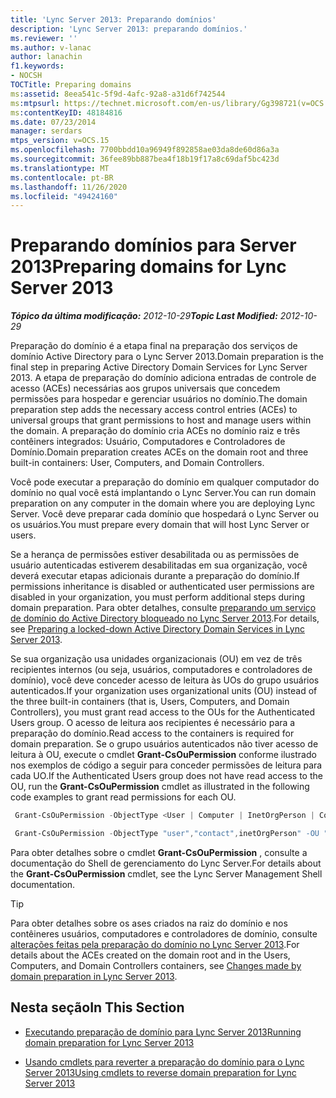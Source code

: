 ```yaml
---
title: 'Lync Server 2013: Preparando domínios'
description: 'Lync Server 2013: preparando domínios.'
ms.reviewer: ''
ms.author: v-lanac
author: lanachin
f1.keywords:
- NOCSH
TOCTitle: Preparing domains
ms:assetid: 8eea541c-5f9d-4afc-92a8-a31d6f742544
ms:mtpsurl: https://technet.microsoft.com/en-us/library/Gg398721(v=OCS.15)
ms:contentKeyID: 48184816
ms.date: 07/23/2014
manager: serdars
mtps_version: v=OCS.15
ms.openlocfilehash: 7700bbdd10a96949f892858ae03da8de60d86a3a
ms.sourcegitcommit: 36fee89bb887bea4f18b19f17a8c69daf5bc423d
ms.translationtype: MT
ms.contentlocale: pt-BR
ms.lasthandoff: 11/26/2020
ms.locfileid: "49424160"
---
```

# <a name="preparing-domains-for-lync-server-2013"></a><span data-ttu-id="b43d3-103">Preparando domínios para Server 2013</span><span class="sxs-lookup"><span data-stu-id="b43d3-103">Preparing domains for Lync Server 2013</span></span>

<div data-xmlns="http://www.w3.org/1999/xhtml">

<div class="topic" data-xmlns="http://www.w3.org/1999/xhtml" data-msxsl="urn:schemas-microsoft-com:xslt" data-cs="https://msdn.microsoft.com/">

<div data-asp="https://msdn2.microsoft.com/asp">



</div>

<div id="mainSection">

<div id="mainBody"><span data-ttu-id="b43d3-104">

<span> </span></span><span class="sxs-lookup"><span data-stu-id="b43d3-104">

<span> </span></span></span>

<span data-ttu-id="b43d3-105">_**Tópico da última modificação:** 2012-10-29_</span><span class="sxs-lookup"><span data-stu-id="b43d3-105">_**Topic Last Modified:** 2012-10-29_</span></span>

<span data-ttu-id="b43d3-106">Preparação do domínio é a etapa final na preparação dos serviços de domínio Active Directory para o Lync Server 2013.</span><span class="sxs-lookup"><span data-stu-id="b43d3-106">Domain preparation is the final step in preparing Active Directory Domain Services for Lync Server 2013.</span></span> <span data-ttu-id="b43d3-107">A etapa de preparação do domínio adiciona entradas de controle de acesso (ACEs) necessárias aos grupos universais que concedem permissões para hospedar e gerenciar usuários no domínio.</span><span class="sxs-lookup"><span data-stu-id="b43d3-107">The domain preparation step adds the necessary access control entries (ACEs) to universal groups that grant permissions to host and manage users within the domain.</span></span> <span data-ttu-id="b43d3-108">A preparação do domínio cria ACEs no domínio raiz e três contêiners integrados: Usuário, Computadores e Controladores de Domínio.</span><span class="sxs-lookup"><span data-stu-id="b43d3-108">Domain preparation creates ACEs on the domain root and three built-in containers: User, Computers, and Domain Controllers.</span></span>

<span data-ttu-id="b43d3-109">Você pode executar a preparação do domínio em qualquer computador do domínio no qual você está implantando o Lync Server.</span><span class="sxs-lookup"><span data-stu-id="b43d3-109">You can run domain preparation on any computer in the domain where you are deploying Lync Server.</span></span> <span data-ttu-id="b43d3-110">Você deve preparar cada domínio que hospedará o Lync Server ou os usuários.</span><span class="sxs-lookup"><span data-stu-id="b43d3-110">You must prepare every domain that will host Lync Server or users.</span></span>

<span data-ttu-id="b43d3-111">Se a herança de permissões estiver desabilitada ou as permissões de usuário autenticadas estiverem desabilitadas em sua organização, você deverá executar etapas adicionais durante a preparação do domínio.</span><span class="sxs-lookup"><span data-stu-id="b43d3-111">If permissions inheritance is disabled or authenticated user permissions are disabled in your organization, you must perform additional steps during domain preparation.</span></span> <span data-ttu-id="b43d3-112">Para obter detalhes, consulte [preparando um serviço de domínio do Active Directory bloqueado no Lync Server 2013](lync-server-2013-preparing-a-locked-down-active-directory-domain-services.md).</span><span class="sxs-lookup"><span data-stu-id="b43d3-112">For details, see [Preparing a locked-down Active Directory Domain Services in Lync Server 2013](lync-server-2013-preparing-a-locked-down-active-directory-domain-services.md).</span></span>

<span data-ttu-id="b43d3-113">Se sua organização usa unidades organizacionais (OU) em vez de três recipientes internos (ou seja, usuários, computadores e controladores de domínio), você deve conceder acesso de leitura às UOs do grupo usuários autenticados.</span><span class="sxs-lookup"><span data-stu-id="b43d3-113">If your organization uses organizational units (OU) instead of the three built-in containers (that is, Users, Computers, and Domain Controllers), you must grant read access to the OUs for the Authenticated Users group.</span></span> <span data-ttu-id="b43d3-114">O acesso de leitura aos recipientes é necessário para a preparação do domínio.</span><span class="sxs-lookup"><span data-stu-id="b43d3-114">Read access to the containers is required for domain preparation.</span></span> <span data-ttu-id="b43d3-115">Se o grupo usuários autenticados não tiver acesso de leitura à OU, execute o cmdlet **Grant-CsOuPermission** conforme ilustrado nos exemplos de código a seguir para conceder permissões de leitura para cada UO.</span><span class="sxs-lookup"><span data-stu-id="b43d3-115">If the Authenticated Users group does not have read access to the OU, run the **Grant-CsOuPermission** cmdlet as illustrated in the following code examples to grant read permissions for each OU.</span></span>

   ```PowerShell
    Grant-CsOuPermission -ObjectType <User | Computer | InetOrgPerson | Contact | AppContact | Device> -OU <DN of the OU > 
   ```

   ```PowerShell
    Grant-CsOuPermission -ObjectType "user","contact",inetOrgPerson" -OU "ou=Redmond,dc=contoso,dc=net"
   ```

<span data-ttu-id="b43d3-116">Para obter detalhes sobre o cmdlet **Grant-CsOuPermission** , consulte a documentação do Shell de gerenciamento do Lync Server.</span><span class="sxs-lookup"><span data-stu-id="b43d3-116">For details about the **Grant-CsOuPermission** cmdlet, see the Lync Server Management Shell documentation.</span></span>

<div class="">


> [!TIP]  
> <span data-ttu-id="b43d3-117">Para obter detalhes sobre os ases criados na raiz do domínio e nos contêineres usuários, computadores e controladores de domínio, consulte <A href="lync-server-2013-changes-made-by-domain-preparation.md">alterações feitas pela preparação do domínio no Lync Server 2013</A>.</span><span class="sxs-lookup"><span data-stu-id="b43d3-117">For details about the ACEs created on the domain root and in the Users, Computers, and Domain Controllers containers, see <A href="lync-server-2013-changes-made-by-domain-preparation.md">Changes made by domain preparation in Lync Server 2013</A>.</span></span>



</div>

<div>

## <a name="in-this-section"></a><span data-ttu-id="b43d3-118">Nesta seção</span><span class="sxs-lookup"><span data-stu-id="b43d3-118">In This Section</span></span>

  - [<span data-ttu-id="b43d3-119">Executando preparação de domínio para Lync Server 2013</span><span class="sxs-lookup"><span data-stu-id="b43d3-119">Running domain preparation for Lync Server 2013</span></span>](lync-server-2013-running-domain-preparation.md)

  - [<span data-ttu-id="b43d3-120">Usando cmdlets para reverter a preparação do domínio para o Lync Server 2013</span><span class="sxs-lookup"><span data-stu-id="b43d3-120">Using cmdlets to reverse domain preparation for Lync Server 2013</span></span>](lync-server-2013-using-cmdlets-to-reverse-domain-preparation.md)

<span data-ttu-id="b43d3-121"></div>

</div>

<span> </span>

</div>

</div>

</span><span class="sxs-lookup"><span data-stu-id="b43d3-121"></div>

</div>

<span> </span>

</div>

</div>

</span></span></div>

